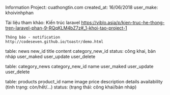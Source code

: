 Information
	Project: cuathongtin.com
	created_at: 16/06/2018
	user_make: khoivinhphan

Tài liệu tham khảo:
	Kiến trúc laravel
	https://viblo.asia/p/kien-truc-he-thong-tren-laravel-phan-9-RQqKLM4bZ7z#_1-khoi-tao-project-1

	Thông báo - notification 
	http://codeseven.github.io/toastr/demo.html


table: news
	new_id
	title
	content
	category_new_id
	status: công khai, bản nháp
	user_maked
	user_update
	user_delete

table: category_news
	category_new_id
	name
	user_maked
	user_update
	user_delete

table: products
	product_id
	name
	image
	price
	description
	details
	availability (tình trạng: còn/hết/...)
	status: (trạng thái: công khai/bản nháp)



